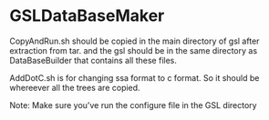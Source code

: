 # GSLDataBaseMaker

CopyAndRun.sh should be copied in the main directory of gsl after extraction from tar. and the gsl should be in the same directory as DataBaseBuilder that contains all these files.

AddDotC.sh is for changing ssa format to c format. So it should be whereever all the trees are copied.

Note: Make sure you've run the configure file in the GSL directory